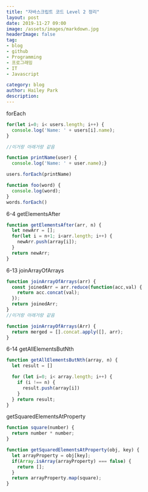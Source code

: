 ```yaml
---
title: "자바스크립트 코드 Level 2 정리"
layout: post
date: 2019-11-27 09:00
image: /assets/images/markdown.jpg
headerImage: false
tag:
- blog
- github
- Programming
- 프로그래밍
- IT
- Javascript

category: blog
author: Hailey Park
description:
---
```

forEach
```javascript
for(let i=0; i< users.length; i++) {
  console.log('Name: ' + users[i].name);
}

//이거랑 아래거랑 같음

function printName(user) {
  console.log('Name: ' + user.name);}

users.forEach(printName)

```

```javascript
function foo(word) {
  console.log(word);
}
words.forEach()
```

6-4 getElementsAfter
```javascript
function getElementsAfter(arr, n) {
  let newArr = [];
  for(let i = n+1; i<arr.length; i++) {
    newArr.push(array[i]);
  }
  return newArr;
}
```

6-13 joinArrayOfArrays
```javascript
function joinArrayOfArrays(arr) {
  const joinedArr = arr.reduce(function(acc,val) {
    return acc.concat(val);
  });
  return joinedArr;
}
//이거랑 아래거랑 같음

function joinArrayOfArrays(Arr) {
  return merged = [].concat.apply([], arr);
}
```

6-14 getAllElementsButNth
```javascript
function getAllElementsButNth(array, n) {
  let result = []

  for (let i=0; i< array.length; i++) {
    if (i !== n) {
      result.push(array[i])
    }
  } return result;
}

```

getSquaredElementsAtProperty
```javascript
function square(number) {
  return number * number;
}

function getSquaredElementsAtProperty(obj, key) {
  let arrayProperty = obj[key];
  if(Array.isArray(arrayProperty) === false) {
    return [];
  }
  return arrayProperty.map(square);
}

```
